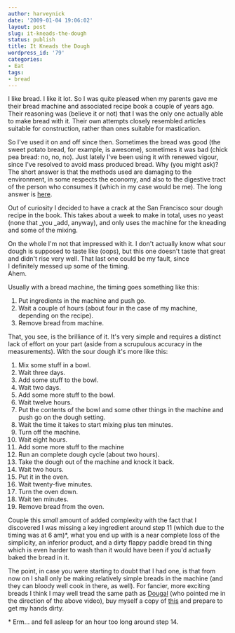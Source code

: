 ```yaml
---
author: harveynick
date: '2009-01-04 19:06:02'
layout: post
slug: it-kneads-the-dough
status: publish
title: It Kneads the Dough
wordpress_id: '79'
categories:
- Eat
tags:
- bread
---
```


I like bread. I like it lot. So I was quite pleased when my parents gave me their bread machine and associated recipe book a couple of years ago. Their reasoning was (believe it or not) that I was the only one actually able to make bread with it. Their own attempts closely resembled articles suitable for construction, rather than ones suitable for mastication.  

So I've used it on and off since then. Sometimes the bread was good (the sweet potato bread, for example, is awesome), sometimes it was bad (chick pea bread: no, no, no). Just lately I've been using it with renewed vigour, since I've resolved to avoid mass produced bread. Why (you might ask)? The short answer is that the methods used are damaging to the environment, in some respects the economy, and also to the digestive tract of the person who consumes it (which in my case would be me). The long answer is [here][do lecture].

[do lecture]: http://www.dolectures.co.uk/speakers/andrew-whitley

<!-- more -->

Out of curiosity I decided to have a crack at the San Francisco sour dough recipe in the book. This takes about a week to make in total, uses no yeast (none that _you _add, anyway), and only uses the machine for the kneading and some of the mixing.  

On the whole I'm not that impressed with it. I don't actually know what sour dough is supposed to taste like (oops), but this one doesn't taste that great and didn't rise very well. That last one could be my fault, since I definitely messed up some of the timing.  
Ahem.  

Usually with a bread machine, the timing goes something like this: 

  1. Put ingredients in the machine and push go.
  2. Wait a couple of hours (about four in the case of my machine, depending on the recipe).
  3. Remove bread from machine.

That, you see, is the brilliance of it. It's very simple and requires a distinct lack of effort on your part (aside from a scrupulous accuracy in the measurements). With the sour dough it's more like this: 

  1. Mix some stuff in a bowl.
  2. Wait three days.
  3. Add some stuff to the bowl.
  4. Wait two days.
  5. Add some more stuff to the bowl.
  6. Wait twelve hours.
  7. Put the contents of the bowl and some other things in the machine and push go on the dough setting.
  8. Wait the time it takes to start mixing plus ten minutes.
  9. Turn off the machine.
  10. Wait eight hours.
  11. Add some more stuff to the machine
  12. Run an complete dough cycle (about two hours).
  13. Take the dough out of the machine and knock it back.
  14. Wait two hours.
  15. Put it in the oven.
  16. Wait twenty-five minutes.
  17. Turn the oven down.
  18. Wait ten minutes.
  19. Remove bread from the oven.

Couple this _small_ amount of added complexity with the fact that I discovered I was missing a key ingredient around step 11 (which due to the timing was at 6 am)\*, what you end up with is a near complete loss of the simplicity, an inferior product, and a dirty flappy paddle bread tin thing which is even harder to wash than it would have been if you'd actually baked the bread in it.  

The point, in case you were starting to doubt that I had one, is that from now on I shall only be making relatively simple breads in the machine (and they can bloody well cook in there, as well). For fancier, more exciting breads I think I may well tread the same path as [Dougal] (who pointed me in the direction of the above video), buy myself a copy of [this][Dough] and prepare to get my hands dirty.

[Dougal]: http://www.dougalstanton.net/blog
[Dough]: http://www.amazon.co.uk/Dough-Richard-Bertinet/dp/1856267628/ref=sr_1_1?ie=UTF8&s=books&qid=1231095568&sr=8-1

\* Erm... and fell asleep for an hour too long around step 14.
